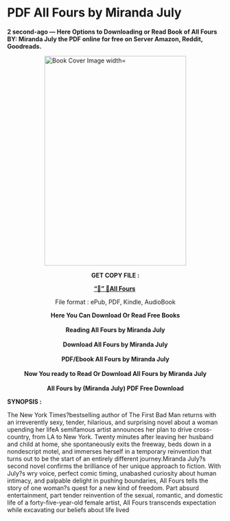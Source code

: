 # PDF All Fours by Miranda July
<p><strong>2 second-ago &mdash; Here Options to Downloading or Read Book of All Fours BY: Miranda July the PDF online for free on Server Amazon, Reddit, Goodreads.</strong></p><p><a href="https://educationsharingacademy.cloud/?book=197798168-all-fours"><img style="display: block; margin-left: auto; margin-right: auto;" src="https://i.gr-assets.com/images/S/compressed.photo.goodreads.com/books/1695913995l/197798168.jpg" alt="Book Cover Image width=" width="330" height="488" /></a></p><p style="text-align: center;"><strong>GET COPY FILE :</strong></p><p style="text-align: center;"><strong><a href="https://educationsharingacademy.cloud/?book=197798168-all-fours" target="_blank" rel="noopener">“📢” 🔗All Fours</a>&nbsp;</strong></p><p style="text-align: center;">File format : ePub, PDF, Kindle, AudioBook</p><div style="text-align: center;"><strong>Here You Can Download Or Read Free Books</strong></div><div style="text-align: center;">&nbsp;</div><div style="text-align: center;"><strong>Reading All Fours by Miranda July</strong></div><div style="text-align: center;">&nbsp;</div><div style="text-align: center;"><strong>Download All Fours by Miranda July</strong></div><div style="text-align: center;">&nbsp;</div><div style="text-align: center;"><strong>PDF/Ebook All Fours by Miranda July</strong></div><div style="text-align: center;">&nbsp;</div><div style="text-align: center;"><strong>Now You ready to Read Or Download All Fours by Miranda July</strong></div><div style="text-align: center;">&nbsp;</div><div style="text-align: center;"><strong>All Fours by (Miranda July) PDF Free Download</strong></div><p><strong>SYNOPSIS :</strong></p><p>The New York Times?bestselling author of The First Bad Man returns with an irreverently sexy, tender, hilarious, and surprising novel about a woman upending her lifeA semifamous artist announces her plan to drive cross-country, from LA to New York. Twenty minutes after leaving her husband and child at home, she spontaneously exits the freeway, beds down in a nondescript motel, and immerses herself in a temporary reinvention that turns out to be the start of an entirely different journey.Miranda July?s second novel confirms the brilliance of her unique approach to fiction. With July?s wry voice, perfect comic timing, unabashed curiosity about human intimacy, and palpable delight in pushing boundaries, All Fours tells the story of one woman?s quest for a new kind of freedom. Part absurd entertainment, part tender reinvention of the sexual, romantic, and domestic life of a forty-five-year-old female artist, All Fours transcends expectation while excavating our beliefs about life lived </p>

